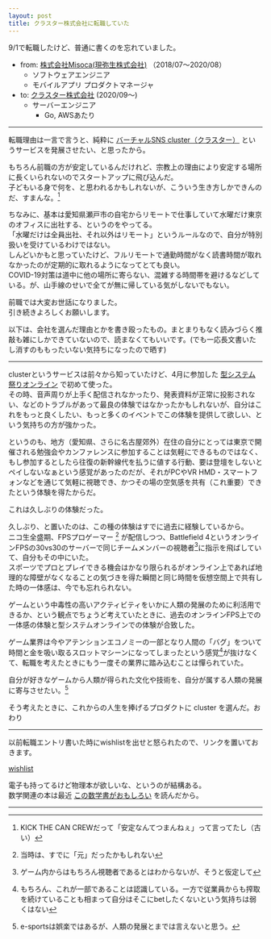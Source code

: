 ```yaml
---
layout: post
title: クラスター株式会社に転職していた
---
```


9/1で転職したけど、普通に書くのを忘れていました。

- from: [株式会社Misoca(現弥生株式会社)](https://info.misoca.jp/) （2018/07～2020/08）
  - ソフトウェアエンジニア
  - モバイルアプリ プロダクトマネージャ
- to: [クラスター株式会社](https://corp.cluster.mu/) (2020/09〜)
  - サーバーエンジニア
    - Go, AWSあたり

---

転職理由は一言で言うと、純粋に [バーチャルSNS cluster（クラスター）](https://cluster.mu/) というサービスを発展させたい、と思ったから。   

もちろん前職の方が安定しているんだけれど、宗教上の理由により安定する場所に長くいられないのでスタートアップに飛び込んだ。   
子どもいる身で何を、と思われるかもしれないが、こういう生き方しかできんのだ、すまんな。[^1]

ちなみに、基本は愛知県瀬戸市の自宅からリモートで仕事していて水曜だけ東京のオフィスに出社する、というのをやってる。   
「水曜だけは全員出社、それ以外はリモート」というルールなので、自分が特別扱いを受けているわけではない。   
しんどいかもと思っていたけど、フルリモートで通勤時間がなく読書時間が取れなかったのが定期的に取れるようになってとても良い。   
COVID-19対策は道中に他の場所に寄らない、混雑する時間帯を避けるなどしている。が、山手線のせいで全てが無に帰している気がしないでもない。   

前職では大変お世話になりました。   
引き続きよろしくお願いします。   

以下は、会社を選んだ理由とかを書き殴ったもの。まとまりもなく読みづらく推敲も雑にしかできていないので、読まなくてもいいです。(でも一応長文書いたし消すのももったいない気持ちになったので晒す)   

---

clusterというサービスは前々から知っていたけど、4月に参加した [型システム祭りオンライン](https://opt.connpass.com/event/169724/) で初めて使った。   
その時、音声周りが上手く配信されなかったり、発表資料が正常に投影されない、などのトラブルがあって最良の体験ではなかったかもしれないが、自分はこれをもっと良くしたい、もっと多くのイベントでこの体験を提供して欲しい、という気持ちの方が強かった。

というのも、地方（愛知県、さらに名古屋郊外）在住の自分にとっては東京で開催される勉強会やカンファレンスに参加することは気軽にできるものではなく、もし参加するとしたら往復の新幹線代を払うに値する行動、要は登壇をしないとペイしないなぁという感覚があったのだが、それがPCやVR HMD・スマートフォンなどを通じて気軽に視聴でき、かつその場の空気感を共有（これ重要）できたという体験を得たからだ。

これは久しぶりの体験だった。

久しぶり、と置いたのは、この種の体験はすでに過去に経験しているから。   
ニコ生全盛期、FPSプロゲーマー [^2] が配信しつつ、Battlefield 4というオンラインFPSの30vs30のサーバーで同じチームメンバーの視聴者[^3]に指示を飛ばしていて、自分もその中にいた。   
スポーツでプロとプレイできる機会はかなり限られるがオンライン上であれば地理的な障壁がなくなることの気づきを得た瞬間と同じ時間を仮想空間上で共有した時の一体感は、今でも忘れられない。

ゲームという中毒性の高いアクティビティをいかに人類の発展のために利活用できるか、という観点でちょうど考えていたときに、過去のオンラインFPS上での一体感の体験と型システムオンラインでの体験が合致した。   

ゲーム業界は今やアテンションエコノミーの一部となり人間の「バグ」をついて時間と金を吸い取るスロットマシーンになってしまったという感覚[^4]が抜けなくて、転職を考えたときにもう一度その業界に踏み込むことは憚られていた。   

自分が好きなゲームから人類が得られた文化や技術を、自分が属する人類の発展に寄与させたい。[^5]   

そう考えたときに、これからの人生を捧げるプロダクトに cluster を選んだ。おわり   

---

以前転職エントリ書いた時にwishlistを出せと怒られたので、リンクを置いておきます。   

[wishlist](https://www.amazon.jp/hz/wishlist/ls/3IMMLULHOO6KG?ref_=wl_share)

電子も持ってるけど物理本が欲しいな、というのが結構ある。   
数学関連の本は最近 [この数学書がおもしろい](https://www.amazon.co.jp/dp/4826931018) を読んだから。   

---

[^1]: KICK THE CAN CREWだって「安定なんてつまんねぇ」って言ってたし（古い）
[^2]: 当時は、すでに「元」だったかもしれない
[^3]: ゲーム内からはもちろん視聴者であるとはわからないが、そうと仮定して
[^4]: もちろん、これが一部であることは認識している。一方で従業員からも搾取を続けていることも相まって自分はそこにbetしたくないという気持ちは弱くはない
[^5]: e-sportsは娯楽ではあるが、人類の発展とまでは言えないと思う。
